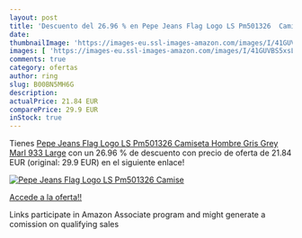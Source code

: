 ```yaml
---
layout: post
title: 'Descuento del 26.96 % en Pepe Jeans Flag Logo LS Pm501326  Camise'
date: 
thumbnailImage: 'https://images-eu.ssl-images-amazon.com/images/I/41GUVBS5xsL._SL200_.jpg'
images: [ 'https://images-eu.ssl-images-amazon.com/images/I/41GUVBS5xsL._SL200_.jpg' ]
comments: true
category: ofertas
author: ring
slug: B00BN5MH6G
description:
actualPrice: 21.84 EUR
comparePrice: 29.9 EUR
inStock: true
---
```


Tienes [Pepe Jeans Flag Logo LS Pm501326  Camiseta Hombre  Gris  Grey Marl 933   Large](https://www.amazon.es/dp/B00BN5MH6G/?tag=tolees-21) con un 26.96 % de descuento con precio de oferta de 21.84 EUR (original: 29.9 EUR) en el siguiente enlace!

[![Pepe Jeans Flag Logo LS Pm501326  Camise](https://images-eu.ssl-images-amazon.com/images/I/41GUVBS5xsL._SL200_.jpg)](https://www.amazon.es/dp/B00BN5MH6G/?tag=tolees-21)

[Accede a la oferta!!](https://www.amazon.es/dp/B00BN5MH6G/?tag=tolees-21)

Links participate in Amazon Associate program and might generate a comission on qualifying sales


